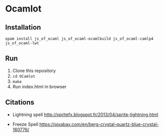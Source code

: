 # Ocamlot

## Installation

`opam install js_of_ocaml js_of_ocaml-ocamlbuild js_of_ocaml-camlp4 js_of_ocaml-lwt`

## Run
1. Clone this repository
2. `cd OCamlot`
3. `make`
4. Run index.html in browser

## Citations

- Lightning spell
http://spritefx.blogspot.fr/2013/04/sprite-lightning.html

- Freeze Spell
https://pixabay.com/en/berg-crystal-quartz-blue-crystal-160776/
